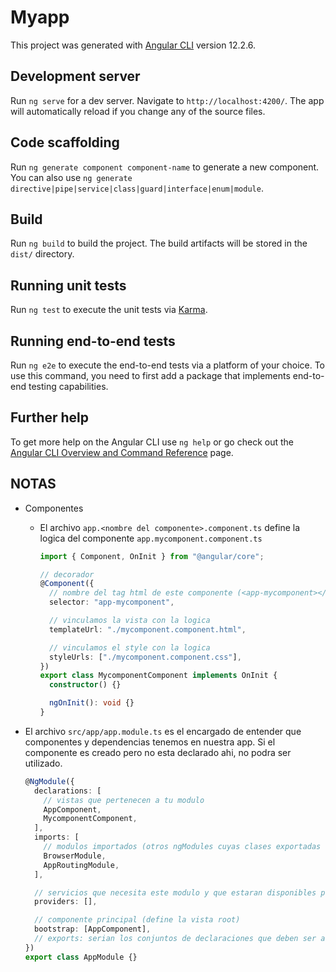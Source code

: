 # Myapp

This project was generated with [Angular CLI](https://github.com/angular/angular-cli) version 12.2.6.

## Development server

Run `ng serve` for a dev server. Navigate to `http://localhost:4200/`. The app will automatically reload if you change any of the source files.

## Code scaffolding

Run `ng generate component component-name` to generate a new component. You can also use `ng generate directive|pipe|service|class|guard|interface|enum|module`.

## Build

Run `ng build` to build the project. The build artifacts will be stored in the `dist/` directory.

## Running unit tests

Run `ng test` to execute the unit tests via [Karma](https://karma-runner.github.io).

## Running end-to-end tests

Run `ng e2e` to execute the end-to-end tests via a platform of your choice. To use this command, you need to first add a package that implements end-to-end testing capabilities.

## Further help

To get more help on the Angular CLI use `ng help` or go check out the [Angular CLI Overview and Command Reference](https://angular.io/cli) page.

## NOTAS

- Componentes

  - El archivo `app.<nombre del componente>.component.ts` define la logica del componente
    `app.mycomponent.component.ts`

    ```typescript
    import { Component, OnInit } from "@angular/core";

    // decorador
    @Component({
      // nombre del tag html de este componente (<app-mycomponent></app-mycomponent>)
      selector: "app-mycomponent",

      // vinculamos la vista con la logica
      templateUrl: "./mycomponent.component.html",

      // vinculamos el style con la logica
      styleUrls: ["./mycomponent.component.css"],
    })
    export class MycomponentComponent implements OnInit {
      constructor() {}

      ngOnInit(): void {}
    }
    ```

- El archivo `src/app/app.module.ts` es el encargado de entender que componentes y dependencias tenemos en nuestra app. Si el componente es creado pero no esta declarado ahi, no podra ser utilizado.

  ```typescript
  @NgModule({
    declarations: [
      // vistas que pertenecen a tu modulo
      AppComponent,
      MycomponentComponent,
    ],
    imports: [
      // modulos importados (otros ngModules cuyas clases exportadas son requeridas por templates de este modulo)
      BrowserModule,
      AppRoutingModule,
    ],

    // servicios que necesita este modulo y que estaran disponibles para toda la app
    providers: [],

    // componente principal (define la vista root)
    bootstrap: [AppComponent],
    // exports: serian los conjuntos de declaraciones que deben ser accesibles desde otros modulos
  })
  export class AppModule {}
  ```

```

```
